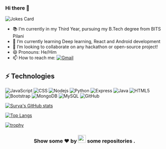 ### Hi there 👋

<!--
**SuryanarayanaKrishnan/SuryanarayanaKrishnan** is a ✨ _special_ ✨ repository because its `README.md` (this file) appears on your GitHub profile.

Here are some ideas to get you started:

- 🔭 I’m currently working on ...
- 🌱 I’m currently learning ...
- 👯 I’m looking to collaborate on ...
- 🤔 I’m looking for help with ...
- 💬 Ask me about ...
- 📫 How to reach me: ...
- 😄 Pronouns: ...
- ⚡ Fun fact: ...
-->
![Jokes Card](https://readme-jokes.vercel.app/api)
- 📚 I’m currently in my Third Year, pursuing my B.Tech degree from BITS Pilani
- 🌱 I’m currently learning Deep learning, React and Android development
- 👯 I’m looking to collaborate on any hackathon or open-source project!
- 😄 Pronouns: He/Him
- 📫 How to reach me: 
[![Gmail](https://img.shields.io/badge/Gmail-D14836?style=for-the-badge&logo=gmail&logoColor=white?link=f20200237@dubai.bits-pilani.ac.in&link=f20200237@dubai.bits-pilani.ac.in)](https://mail.google.com/mail/u/0/?tab=rm&ogbl#inbox?compose=CllgCKCBkcLfJZZKxQgstCPWjWzlcdhTGmhwSDSdhZPQxMJcsQgRWBMzsdDrXxTKlgPBCwRptSq)


## ⚡ Technologies

![JavaScript](https://img.shields.io/badge/-JavaScript-black?style=flat-square&logo=javascript)
![CSS](https://img.shields.io/badge/CSS-239120?&style=for-the-badge&logo=css3&logoColor=white)
![Nodejs](https://img.shields.io/badge/-Nodejs-black?style=flat-square&logo=Node.js)
![Python](https://img.shields.io/badge/-Python-black?style=flat-square&logo=Python)
![Express](https://img.shields.io/badge/Express.js-404D59?style=for-the-badge)
![Java](https://img.shields.io/badge/Java-ED8B00?style=for-the-badge&logo=java&logoColor=white)
![HTML5](https://img.shields.io/badge/-HTML5-E34F26?style=flat-square&logo=html5&logoColor=white)
![Bootstrap](https://img.shields.io/badge/-Bootstrap-563D7C?style=flat-square&logo=bootstrap)
![MongoDB](https://img.shields.io/badge/-MongoDB-black?style=flat-square&logo=mongodb)
![MySQL](https://img.shields.io/badge/-MySQL-black?style=flat-square&logo=mysql)
![GitHub](https://img.shields.io/badge/-GitHub-181717?style=flat-square&logo=github)

[![Surya's GitHub stats](https://github-readme-stats.vercel.app/api?username=SuryanarayanaKrishnan&show_icons=true&theme=synthwave)](https://github.com/SuryanarayanaKrishnan/github-readme-stats)

[![Top Langs](https://github-readme-stats.vercel.app/api/top-langs/?username=SuryanarayanaKrishnan&layout=compact)](https://github.com/SuryanarayanaKrishnan/github-readme-stats)


[![trophy](https://github-profile-trophy.vercel.app/?username=SuryanarayanaKrishnan&theme=dracula)](https://github.com/ryo-ma/github-profile-trophy)


<h3 align="center">Show some ❤ by <img src="https://imgur.com/o7ncZFp.jpg" height=25px width=25px> some repositories .</h3>
